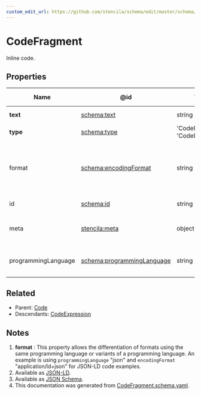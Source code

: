 ```yaml
---
custom_edit_url: https://github.com/stencila/schema/edit/master/schema/CodeFragment.schema.yaml
---
```


# CodeFragment

Inline code.

## Properties

| Name                | @id                                                                  | Type                             | Description                                                                             | Inherited from               |
| ------------------- | -------------------------------------------------------------------- | -------------------------------- | --------------------------------------------------------------------------------------- | ---------------------------- |
| **text**            | [schema:text](https://schema.org/text)                               | string                           | The text of the code.                                                                   | [Code](../Code/Code.md)      |
| **type**            | [schema:type](https://schema.org/type)                               | 'CodeFragment', 'CodeExpression' | The name of the type.                                                                   | [Entity](../Other/Entity.md) |
| format              | [schema:encodingFormat](https://schema.org/encodingFormat)           | string                           | Media type, typically expressed using a MIME format, of the code. See note [1](#notes). | [Code](../Code/Code.md)      |
| id                  | [schema:id](https://schema.org/id)                                   | string                           | The identifier for this item.                                                           | [Entity](../Other/Entity.md) |
| meta                | [stencila:meta](https://schema.stenci.la/meta.jsonld)                | object                           | Metadata associated with this item.                                                     | [Entity](../Other/Entity.md) |
| programmingLanguage | [schema:programmingLanguage](https://schema.org/programmingLanguage) | string                           | The programming language of the code.                                                   | [Code](../Code/Code.md)      |

## Related

-   Parent: [Code](../Code/Code.md)
-   Descendants: [CodeExpression](../Code/CodeExpression.md)

## Notes

1.  **format** : This property allows the differentiation of formats using the same programming language or variants of a programming language. An example is using `programmingLanguage` "json" and `encodingFormat` "application/ld+json" for JSON-LD code examples.
2.  Available as [JSON-LD](https://schema.stenci.la/CodeFragment.jsonld).
3.  Available as [JSON Schema](https://schema.stenci.la/v1/CodeFragment.schema.json).
4.  This documentation was generated from [CodeFragment.schema.yaml](https://github.com/stencila/schema/blob/master/schema/CodeFragment.schema.yaml).
